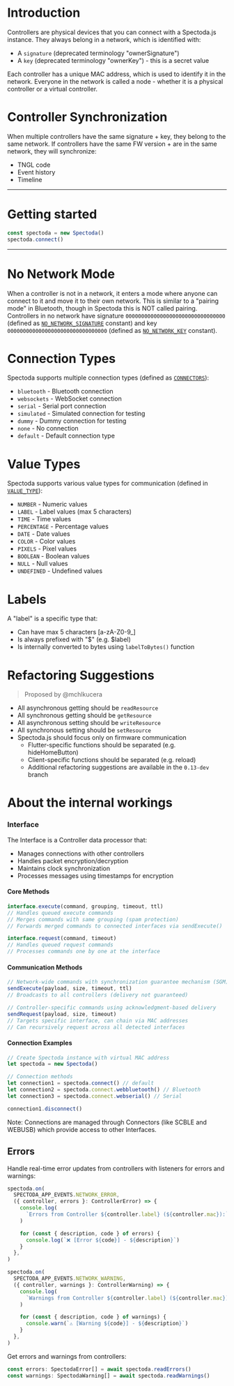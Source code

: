 # Introduction

Controllers are physical devices that you can connect with a Spectoda.js instance. They always belong in a network, which is identified with:

- A `signature` (deprecated terminology "ownerSignature")
- A `key` (deprecated terminology "ownerKey") - this is a secret value

Each controller has a unique MAC address, which is used to identify it in the network. Everyone in the network is called a node - whether it is a physical controller or a virtual controller.

# Controller Synchronization

When multiple controllers have the same signature + key, they belong to the same network. If controllers have the same FW version + are in the same network, they will synchronize:

- TNGL code
- Event history
- Timeline

---

# Getting started

```ts
const spectoda = new Spectoda()
spectoda.connect()
```

---

# No Network Mode

When a controller is not in a network, it enters a mode where anyone can connect to it and move it to their own network. This is similar to a "pairing mode" in Bluetooth, though in Spectoda this is NOT called pairing. Controllers in no network have signature `00000000000000000000000000000000` (defined as [`NO_NETWORK_SIGNATURE`](./src/constants/index.ts) constant) and key `00000000000000000000000000000000` (defined as [`NO_NETWORK_KEY`](./src/constants/index.ts) constant).

# Connection Types

Spectoda supports multiple connection types (defined as [`CONNECTORS`](./src/constants/index.ts)):

- `bluetooth` - Bluetooth connection
- `websockets` - WebSocket connection
- `serial` - Serial port connection
- `simulated` - Simulated connection for testing
- `dummy` - Dummy connection for testing
- `none` - No connection
- `default` - Default connection type

# Value Types

Spectoda supports various value types for communication (defined in [`VALUE_TYPE`](./src/constants/index.ts)):

- `NUMBER` - Numeric values
- `LABEL` - Label values (max 5 characters)
- `TIME` - Time values
- `PERCENTAGE` - Percentage values
- `DATE` - Date values
- `COLOR` - Color values
- `PIXELS` - Pixel values
- `BOOLEAN` - Boolean values
- `NULL` - Null values
- `UNDEFINED` - Undefined values

# Labels

A "label" is a specific type that:

- Can have max 5 characters [a-zA-Z0-9_]
- Is always prefixed with "$" (e.g. $label)
- Is internally converted to bytes using `labelToBytes()` function

# Refactoring Suggestions

> Proposed by @mchlkucera

- All asynchronous getting should be `readResource`
- All synchronous getting should be `getResource`
- All asynchronous setting should be `writeResource`
- All synchronous setting should be `setResource`
- Spectoda.js should focus only on firmware communication
  - Flutter-specific functions should be separated (e.g. hideHomeButton)
  - Client-specific functions should be separated (e.g. reload)
  - Additional refactoring suggestions are available in the `0.13-dev` branch

# About the internal workings

### Interface

The Interface is a Controller data processor that:

- Manages connections with other controllers
- Handles packet encryption/decryption
- Maintains clock synchronization
- Processes messages using timestamps for encryption

#### Core Methods

```typescript
interface.execute(command, grouping, timeout, ttl)
// Handles queued execute commands
// Merges commands with same grouping (spam protection)
// Forwards merged commands to connected interfaces via sendExecute()

interface.request(command, timeout)
// Handles queued request commands
// Processes commands one by one at the interface
```

#### Communication Methods

```typescript
// Network-wide commands with synchronization guarantee mechanism (SGM)
sendExecute(payload, size, timeout, ttl)
// Broadcasts to all controllers (delivery not guaranteed)

// Controller-specific commands using acknowledgment-based delivery
sendRequest(payload, size, timeout)
// Targets specific interface, can chain via MAC addresses
// Can recursively request across all detected interfaces
```

#### Connection Examples

```typescript
// Create Spectoda instance with virtual MAC address
let spectoda = new Spectoda()

// Connection methods
let connection1 = spectoda.connect() // default
let connection2 = spectoda.connect.webbluetooth() // Bluetooth
let connection3 = spectoda.connect.webserial() // Serial

connection1.disconnect()
```

Note: Connections are managed through Connectors (like SCBLE and WEBUSB) which provide access to other Interfaces.

## Errors

Handle real-time error updates from controllers with listeners for errors and warnings:

```typescript
spectoda.on(
  SPECTODA_APP_EVENTS.NETWORK_ERROR,
  ({ controller, errors }: ControllerError) => {
    console.log(
      `Errors from Controller ${controller.label} (${controller.mac}):`,
    )

    for (const { description, code } of errors) {
      console.log(`❌ [Error ${code}] - ${description}`)
    }
  },
)

spectoda.on(
  SPECTODA_APP_EVENTS.NETWORK_WARNING,
  ({ controller, warnings }: ControllerWarning) => {
    console.log(
      `Warnings from Controller ${controller.label} (${controller.mac}):`,
    )

    for (const { description, code } of warnings) {
      console.warn(`⚠️ [Warning ${code}] - ${description}`)
    }
  },
)
```

Get errors and warnings from controllers:

```typescript
const errors: SpectodaError[] = await spectoda.readErrors()
const warnings: SpectodaWarning[] = await spectoda.readWarnings()
```
